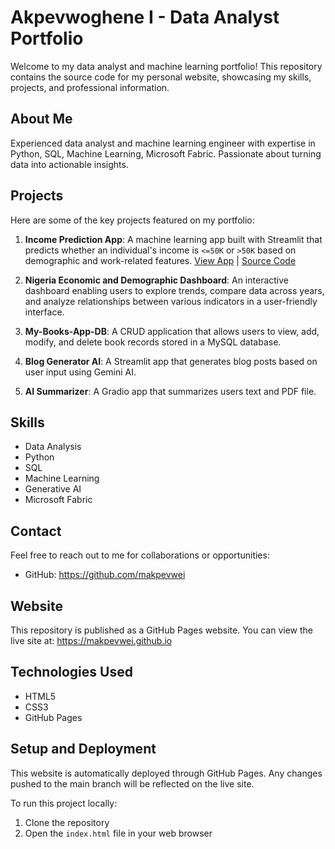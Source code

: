 # Akpevwoghene I - Data Analyst Portfolio

Welcome to my data analyst and machine learning portfolio! This repository contains the source code for my personal website, showcasing my skills, projects, and professional information.

## About Me

Experienced data analyst and machine learning engineer with expertise in Python, SQL, Machine Learning, Microsoft Fabric. Passionate about turning data into actionable insights.

## Projects

Here are some of the key projects featured on my portfolio:

1. **Income Prediction App**: A machine learning app built with Streamlit that predicts whether an individual's income is `<=50K` or `>50K` based on demographic and work-related features. [View App](https://income-prediction-app.streamlit.app) | [Source Code](https://github.com/your-repo/income-prediction-app)

2. **Nigeria Economic and Demographic Dashboard**: An interactive dashboard enabling users to explore trends, compare data across years, and analyze relationships between various indicators in a user-friendly interface.

3. **My-Books-App-DB**: A CRUD application that allows users to view, add, modify, and delete book records stored in a MySQL database.

4. **Blog Generator AI**: A Streamlit app that generates blog posts based on user input using Gemini AI.

5. **AI Summarizer**: A Gradio app that summarizes users text and PDF file. 
  

## Skills

- Data Analysis
- Python
- SQL
- Machine Learning
- Generative AI
- Microsoft Fabric

## Contact

Feel free to reach out to me for collaborations or opportunities:
- GitHub: https://github.com/makpevwei

## Website

This repository is published as a GitHub Pages website. You can view the live site at: https://makpevwei.github.io

## Technologies Used

- HTML5
- CSS3
- GitHub Pages

## Setup and Deployment

This website is automatically deployed through GitHub Pages. Any changes pushed to the main branch will be reflected on the live site.

To run this project locally:
1. Clone the repository
2. Open the `index.html` file in your web browser
